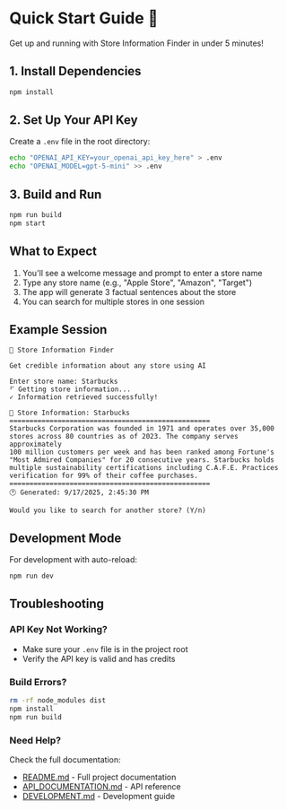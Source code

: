 # Quick Start Guide 🚀

Get up and running with Store Information Finder in under 5 minutes!

## 1. Install Dependencies

```bash
npm install
```

## 2. Set Up Your API Key

Create a `.env` file in the root directory:

```bash
echo "OPENAI_API_KEY=your_openai_api_key_here" > .env
echo "OPENAI_MODEL=gpt-5-mini" >> .env
```

## 3. Build and Run

```bash
npm run build
npm start
```

## What to Expect

1. You'll see a welcome message and prompt to enter a store name
2. Type any store name (e.g., "Apple Store", "Amazon", "Target")
3. The app will generate 3 factual sentences about the store
4. You can search for multiple stores in one session

## Example Session

```
🏪 Store Information Finder

Get credible information about any store using AI

Enter store name: Starbucks
⠋ Getting store information...
✓ Information retrieved successfully!

📍 Store Information: Starbucks
==================================================
Starbucks Corporation was founded in 1971 and operates over 35,000 
stores across 80 countries as of 2023. The company serves approximately 
100 million customers per week and has been ranked among Fortune's 
"Most Admired Companies" for 20 consecutive years. Starbucks holds 
multiple sustainability certifications including C.A.F.E. Practices 
verification for 99% of their coffee purchases.
==================================================
🕐 Generated: 9/17/2025, 2:45:30 PM

Would you like to search for another store? (Y/n)
```

## Development Mode

For development with auto-reload:

```bash
npm run dev
```

## Troubleshooting

### API Key Not Working?
- Make sure your `.env` file is in the project root
- Verify the API key is valid and has credits

### Build Errors?
```bash
rm -rf node_modules dist
npm install
npm run build
```

### Need Help?
Check the full documentation:
- [README.md](./README.md) - Full project documentation
- [API_DOCUMENTATION.md](./API_DOCUMENTATION.md) - API reference
- [DEVELOPMENT.md](./DEVELOPMENT.md) - Development guide
